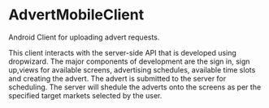 AdvertMobileClient
==================

Android Client for uploading advert requests.

This client interacts with the server-side API that is developed using dropwizard.
The major components of development are the sign in, sign up,views for available screens, advertising
 schedules, available time slots and creating the advert. The advert is submitted to the server for scheduling.
 The server will shedule the adverts onto the screens as per the specified target markets selected 
 by the user.
